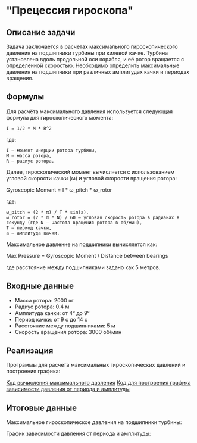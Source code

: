 # "Прецессия гироскопа"

## Описание задачи
Задача заключается в расчетах максимального гироскопического давления на подшипники турбины при килевой качке. Турбина установлена вдоль продольной оси корабля, и её ротор вращается с определенной скоростью. Необходимо определить максимальные давления на подшипники при различных амплитудах качки и периодах вращения.

## Формулы
Для расчёта максимального давления используется следующая формула для гироскопического момента:

    I = 1/2 * M * R^2

где:

    I — момент инерции ротора турбины,
    M — масса ротора,
    R — радиус ротора.

Далее, гироскопический момент вычисляется с использованием угловой скорости качки (ω) и угловой скорости вращения ротора:

Gyroscopic Moment = I * ω_pitch * ω_rotor

где:
    
    ω_pitch = (2 * π) / T * sin(a),
    ω_rotor = (2 * π * N) / 60 — угловая скорость ротора в радианах в секунду (где N — частота вращения ротора в об/мин),
    T — период качки,
    a — амплитуда качки.

Максимальное давление на подшипники вычисляется как:

Max Pressure = Gyroscopic Moment / Distance between bearings

где расстояние между подшипниками задано как 5 метров.

## Входные данные

- Масса ротора: 2000 кг
- Радиус ротора: 0.4 м
- Амплитуда качки: от 4° до 9°
- Период качки: от 9 с до 14 с
- Расстояние между подшипниками: 5 м
- Скорость вращения ротора: 3000 об/мин

## Реализация

Программы для расчета максимальных гироскопических давлений и построения графика:

[Код вычисления максимального давления]()
[Код для построения графика зависимости давления от периода и амплитуды]()

## Итоговые данные

Максимальное гироскопическое давления на подшипники турбины:




График зависимости давления от периода и амплитуды:

